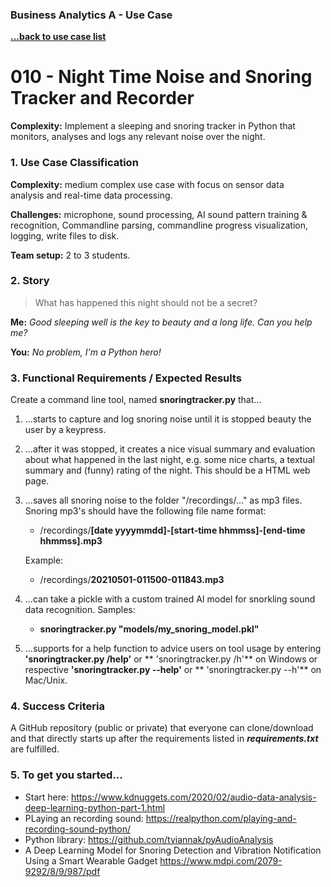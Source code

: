 ### Business Analytics A - Use Case
**[...back to use case list](/../../blob/main/README.md)**

# 010 - Night Time Noise and Snoring Tracker and Recorder
**Complexity:** Implement a sleeping and snoring tracker in Python
that monitors, analyses and logs any relevant noise over the night.
### 1. Use Case Classification
**Complexity:**  medium complex use case with focus on sensor data  
analysis and real-time data processing. 

**Challenges:** microphone, sound processing, AI sound pattern training & recognition, 
Commandline parsing, commandline progress visualization, logging, write files to disk.

**Team setup:** 2 to 3 students.

### 2. Story
>What has happened this night should not be a secret?  

**Me:** *Good sleeping well is the key to beauty and a long life. Can you help me?*   

**You:** *No problem, I'm a Python hero!*


### 3. Functional Requirements / Expected Results
Create a command line tool, named **snoringtracker.py** that... 

1. ...starts to capture and log snoring noise until it is stopped beauty
   the user by a keypress. 


2. ...after it was stopped, it creates a nice visual summary and evaluation
   about what happened in the last night, e.g. some nice charts, a textual 
   summary and (funny) rating of the night. This should be a HTML web page. 


3. ...saves all snoring noise to the folder "/recordings/..." as mp3 files. 
   Snoring mp3's should have the following file name format:
   - /recordings/**[date yyyymmdd]-[start-time hhmmss]-[end-time hhmmss].mp3**
    
   Example:
   - /recordings/**20210501-011500-011843.mp3**
    

4. ...can take a pickle with a custom trained AI model for snorkling sound data
   recognition. Samples:
   - **snoringtracker.py "models/my_snoring_model.pkl"**
   

5. ...supports for a help function to advice users on tool usage by entering 
   **'snoringtracker.py /help'** or ** 'snoringtracker.py /h'** on Windows or respective
   **'snoringtracker.py --help'** or  ** 'snoringtracker.py --h'** on Mac/Unix.


### 4. Success Criteria
A GitHub repository (public or private) that everyone can clone/download and that
directly starts up after the requirements listed in ***requirements.txt*** are fulfilled.

### 5. To get you started...
 - Start here: https://www.kdnuggets.com/2020/02/audio-data-analysis-deep-learning-python-part-1.html
 - PLaying an recording sound: https://realpython.com/playing-and-recording-sound-python/
 - Python library: https://github.com/tyiannak/pyAudioAnalysis
 - A Deep Learning Model for Snoring Detection and Vibration Notification Using a 
   Smart Wearable Gadget https://www.mdpi.com/2079-9292/8/9/987/pdf